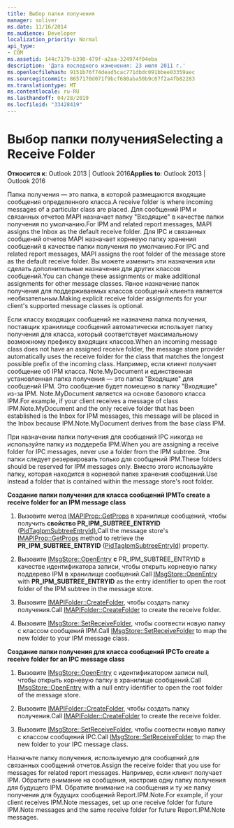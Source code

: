 ```yaml
---
title: Выбор папки получения
manager: soliver
ms.date: 11/16/2014
ms.audience: Developer
localization_priority: Normal
api_type:
- COM
ms.assetid: 144c7179-b390-479f-a2aa-324974f04eba
description: 'Дата последнего изменения: 23 июля 2011 г.'
ms.openlocfilehash: 9151b76f74dead5cac771dbdc091bbee03359aec
ms.sourcegitcommit: 8657170d071f9bcf680aba50b9c07f2a4fb82283
ms.translationtype: MT
ms.contentlocale: ru-RU
ms.lasthandoff: 04/28/2019
ms.locfileid: "33428419"
---
```

# <a name="selecting-a-receive-folder"></a><span data-ttu-id="0e084-103">Выбор папки получения</span><span class="sxs-lookup"><span data-stu-id="0e084-103">Selecting a Receive Folder</span></span>

  
  
<span data-ttu-id="0e084-104">**Относится к**: Outlook 2013 | Outlook 2016</span><span class="sxs-lookup"><span data-stu-id="0e084-104">**Applies to**: Outlook 2013 | Outlook 2016</span></span> 
  
<span data-ttu-id="0e084-105">Папка получения — это папка, в которой размещаются входящие сообщения определенного класса.</span><span class="sxs-lookup"><span data-stu-id="0e084-105">A receive folder is where incoming messages of a particular class are placed.</span></span> <span data-ttu-id="0e084-106">Для сообщений IPM и связанных отчетов MAPI назначает папку "Входящие" в качестве папки получения по умолчанию.</span><span class="sxs-lookup"><span data-stu-id="0e084-106">For IPM and related report messages, MAPI assigns the Inbox as the default receive folder.</span></span> <span data-ttu-id="0e084-107">Для IPC и связанных сообщений отчетов MAPI назначает корневую папку хранения сообщений в качестве папки получения по умолчанию.</span><span class="sxs-lookup"><span data-stu-id="0e084-107">For IPC and related report messages, MAPI assigns the root folder of the message store as the default receive folder.</span></span> <span data-ttu-id="0e084-108">Вы можете изменить эти назначения или сделать дополнительные назначения для других классов сообщений.</span><span class="sxs-lookup"><span data-stu-id="0e084-108">You can change these assignments or make additional assignments for other message classes.</span></span> <span data-ttu-id="0e084-109">Явное назначение папок получения для поддерживаемых классов сообщений клиента является необязательным.</span><span class="sxs-lookup"><span data-stu-id="0e084-109">Making explicit receive folder assignments for your client's supported message classes is optional.</span></span>
  
<span data-ttu-id="0e084-110">Если классу входящих сообщений не назначена папка получения, поставщик хранилище сообщений автоматически использует папку получения для класса, который соответствует максимальному возможному префиксу входящих классов.</span><span class="sxs-lookup"><span data-stu-id="0e084-110">When an incoming message class does not have an assigned receive folder, the message store provider automatically uses the receive folder for the class that matches the longest possible prefix of the incoming class.</span></span> <span data-ttu-id="0e084-111">Например, если клиент получает сообщение об IPM класса. Note.MyDocument и единственная установленная папка получения — это папка "Входящие" для сообщений IPM. Это сообщение будет помещено в папку "Входящие" из-за IPM. Note.MyDocument является на основе базового класса IPM.</span><span class="sxs-lookup"><span data-stu-id="0e084-111">For example, if your client receives a message of class IPM.Note.MyDocument and the only receive folder that has been established is the Inbox for IPM messages, this message will be placed in the Inbox because IPM.Note.MyDocument derives from the base class IPM.</span></span>
  
<span data-ttu-id="0e084-112">При назначении папки получения для сообщений IPC никогда не используйте папку из поддереба IPM.</span><span class="sxs-lookup"><span data-stu-id="0e084-112">When you are assigning a receive folder for IPC messages, never use a folder from the IPM subtree.</span></span> <span data-ttu-id="0e084-113">Эти папки следует резервировать только для сообщений IPM.</span><span class="sxs-lookup"><span data-stu-id="0e084-113">These folders should be reserved for IPM messages only.</span></span> <span data-ttu-id="0e084-114">Вместо этого используйте папку, которая находится в корневой папке хранения сообщений.</span><span class="sxs-lookup"><span data-stu-id="0e084-114">Use instead a folder that is contained within the message store's root folder.</span></span> 
  
 <span data-ttu-id="0e084-115">**Создание папки получения для класса сообщений IPM**</span><span class="sxs-lookup"><span data-stu-id="0e084-115">**To create a receive folder for an IPM message class**</span></span>
  
1. <span data-ttu-id="0e084-116">Вызовите метод [IMAPIProp::GetProps](imapiprop-getprops.md) в хранилище сообщений, чтобы получить **свойство PR_IPM_SUBTREE_ENTRYID** ([PidTagIpmSubtreeEntryId).](pidtagipmsubtreeentryid-canonical-property.md)</span><span class="sxs-lookup"><span data-stu-id="0e084-116">Call the message store's [IMAPIProp::GetProps](imapiprop-getprops.md) method to retrieve the **PR_IPM_SUBTREE_ENTRYID** ([PidTagIpmSubtreeEntryId](pidtagipmsubtreeentryid-canonical-property.md)) property.</span></span> 
    
2. <span data-ttu-id="0e084-117">Вызовите [IMsgStore::OpenEntry](imsgstore-openentry.md) **с** PR_IPM_SUBTREE_ENTRYID в качестве идентификатора записи, чтобы открыть корневую папку поддерево IPM в хранилище сообщений.</span><span class="sxs-lookup"><span data-stu-id="0e084-117">Call [IMsgStore::OpenEntry](imsgstore-openentry.md) with **PR_IPM_SUBTREE_ENTRYID** as the entry identifier to open the root folder of the IPM subtree in the message store.</span></span> 
    
3. <span data-ttu-id="0e084-118">Вызовите [IMAPIFolder::CreateFolder,](imapifolder-createfolder.md) чтобы создать папку получения.</span><span class="sxs-lookup"><span data-stu-id="0e084-118">Call [IMAPIFolder::CreateFolder](imapifolder-createfolder.md) to create the receive folder.</span></span> 
    
4. <span data-ttu-id="0e084-119">Вызовите [IMsgStore::SetReceiveFolder,](imsgstore-setreceivefolder.md) чтобы соотвести новую папку с классом сообщений IPM.</span><span class="sxs-lookup"><span data-stu-id="0e084-119">Call [IMsgStore::SetReceiveFolder](imsgstore-setreceivefolder.md) to map the new folder to your IPM message class.</span></span> 
    
 <span data-ttu-id="0e084-120">**Создание папки получения для класса сообщений IPC**</span><span class="sxs-lookup"><span data-stu-id="0e084-120">**To create a receive folder for an IPC message class**</span></span>
  
1. <span data-ttu-id="0e084-121">Вызовите [IMsgStore::OpenEntry](imsgstore-openentry.md) с идентификатором записи null, чтобы открыть корневую папку в хранилище сообщений.</span><span class="sxs-lookup"><span data-stu-id="0e084-121">Call [IMsgStore::OpenEntry](imsgstore-openentry.md) with a null entry identifier to open the root folder of the message store.</span></span> 
    
2. <span data-ttu-id="0e084-122">Вызовите [IMAPIFolder::CreateFolder,](imapifolder-createfolder.md) чтобы создать папку получения.</span><span class="sxs-lookup"><span data-stu-id="0e084-122">Call [IMAPIFolder::CreateFolder](imapifolder-createfolder.md) to create the receive folder.</span></span> 
    
3. <span data-ttu-id="0e084-123">Вызовите [IMsgStore::SetReceiveFolder,](imsgstore-setreceivefolder.md) чтобы соотвести новую папку с классом сообщений IPC.</span><span class="sxs-lookup"><span data-stu-id="0e084-123">Call [IMsgStore::SetReceiveFolder](imsgstore-setreceivefolder.md) to map the new folder to your IPC message class.</span></span> 
    
<span data-ttu-id="0e084-124">Назначьте папку получения, используемую для сообщений для связанных сообщений отчетов.</span><span class="sxs-lookup"><span data-stu-id="0e084-124">Assign the receive folder that you use for messages for related report messages.</span></span> <span data-ttu-id="0e084-125">Например, если клиент получает IPM. Обратите внимание на сообщения, настроив одну папку получения для будущего IPM. Обратите внимание на сообщения и ту же папку получения для будущих сообщений Report.IPM.Note.</span><span class="sxs-lookup"><span data-stu-id="0e084-125">For example, if your client receives IPM.Note messages, set up one receive folder for future IPM.Note messages and the same receive folder for future Report.IPM.Note messages.</span></span>
  

